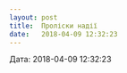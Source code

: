 ```yaml
---
layout: post
title:  Проліски надії
date:   2018-04-09 12:32:23
---
```

  
Дата: 2018-04-09 12:32:23